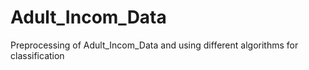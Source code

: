 # Adult_Incom_Data
Preprocessing of Adult_Incom_Data and using different algorithms for classification
